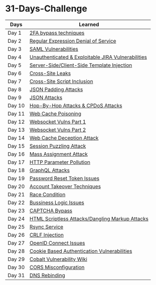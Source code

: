 # 31-Days-Challenge
| Days | Learned |
| --- | --- |
| Day 1 | [2FA bypass techniques](https://github.com/Robinx33/365-Days-Challenge/blob/main/Day/Day%201_18%20December%202022.md) |
| Day 2 | [Regular Expression Denial of Service](https://github.com/Robinx33/365-Days-Challenge/blob/main/Day/Day%202_19%20December%202022.md) |
| Day 3 | [SAML Vulnerabilities](https://github.com/Robinx33/365-Days-Challenge/blob/main/Day/Day%203_20%20December%202022.md) |
| Day 4 | [Unauthenticated & Exploitable JIRA Vulnerabilities ](https://github.com/Robinx33/365-Days-Challenge/blob/main/Day/Day%204_21%20December%202022.md) |
| Day 5 | [Server-Side/Client-Side Template Injection](https://github.com/Robinx33/365-Days-Challenge/blob/main/Day/Day%205_22%20December%202022.md) |
| Day 6 | [Cross-Site Leaks](https://github.com/Robinx33/365-Days-Challenge/blob/main/Day/Day%206_23%20December%202022.md) |
| Day 7 | [Cross-Site Script Inclusion](https://github.com/Robinx33/365-Days-Challenge/blob/main/Day/Day%207_24%20December%202022.md) |
| Day 8 | [JSON Padding Attacks](https://github.com/Robinx33/365-Days-Challenge/blob/main/Day/Day%208_25%20December%202022.md) |
| Day 9 | [JSON Attacks](https://github.com/Robinx33/365-Days-Challenge/blob/main/Day/Day%209_26%20December%202022.md) |
| Day 10 | [Hop-By-Hop Attacks & CPDoS Attacks](https://github.com/Robinx33/365-Days-Challenge/blob/main/Day/Day%2010_27%20December%202022.md) |
| Day 11 | [Web Cache Poisoning](https://github.com/Robinx33/365-Days-Challenge/blob/main/Day/Day%2011_28%20December%202022.md) |
| Day 12 | [Websocket Vulns Part 1](https://github.com/Robinx33/365-Days-Challenge/blob/main/Day/Day%2012_29%20December%202022.md) |
| Day 13 | [Websocket Vulns Part 2](https://github.com/Robinx33/365-Days-Challenge/blob/main/Day/Day%2013_30%20December%202022.md) |
| Day 14 | [Web Cache Deception Attack](https://github.com/Robinx33/365-Days-Challenge/blob/main/Day/Day%2014_31%20December%202022.md) |
| Day 15 | [Session Puzzling Attack](https://github.com/Robinx33/365-Days-Challenge/blob/main/Day/Day%2015_1%20January%202023.md) |
| Day 16 | [Mass Assignment Attack](https://github.com/Robinx33/365-Days-Challenge/blob/main/Day/Day%2016_2%20January%202023.md) |
| Day 17 | [HTTP Parameter Pollution](https://github.com/Robinx33/365-Days-Challenge/blob/main/Day/Day%2017_3%20January%202023.md) |
| Day 18 | [GraphQL Attacks](https://github.com/Robinx33/365-Days-Challenge/blob/main/Day/Day18_4%20January%202023.md) |
| Day 19 | [Password Reset Token Issues](https://github.com/Robinx33/365-Days-Challenge/blob/main/Day/Day%2019_5%20January%202023.md) |
| Day 20 | [Account Takeover Techniques](https://github.com/Robinx33/365-Days-Challenge/blob/main/Day/Day%2020_6%20January%202023.md) |
| Day 21 | [Race Condition](https://github.com/Robinx33/365-Days-Challenge/blob/main/Day/Day%2021_7%20January%202023.md) |
| Day 22 | [Bussiness Logic Issues](https://github.com/Robinx33/365-Days-Challenge/blob/main/Day/Day%2022_8%20January%202023.md) |
| Day 23 | [CAPTCHA Bypass](https://github.com/Robinx33/365-Days-Challenge/blob/main/Day/Day%2023_9%20January%202023.md) |
| Day 24 | [HTML Scriptless Attacks/Dangling Markup Attacks](https://github.com/Robinx33/365-Days-Challenge/blob/main/Day/Day%2024_10%20January%202023.md) |
| Day 25 | [Rsync Service](https://github.com/Robinx33/365-Days-Challenge/blob/main/Day/Day%2025_11%20January%202023.md) |
| Day 26 | [CRLF Injection](https://github.com/Robinx33/365-Days-Challenge/blob/main/Day/Day%2026_12%20January%202023.md) |
| Day 27 | [OpenID Connect Issues](https://github.com/Robinx33/365-Days-Challenge/blob/main/Day/Day%2027_13%20January%202023.md) |
| Day 28 | [Cookie Based Authentication Vulnerabilities](https://github.com/Robinx33/365-Days-Challenge/blob/main/Day/Day%2028_14%20January%202023.md) |
| Day 29 | [Cobalt Vulnerability Wiki](https://github.com/Robinx33/365-Days-Challenge/blob/main/Day/Day%2029_15%20January%202023.md) |
| Day 30 | [CORS Misconfiguration](https://github.com/Robinx33/365-Days-Challenge/blob/main/Day/Day%2030_16%20January%202023.md) |
| Day 31 | [DNS Rebinding](https://github.com/Robinx33/365-Days-Challenge/blob/main/Day/Day%2031_17%20January%202023.md) |
